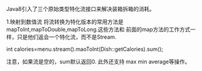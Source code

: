 Java8引入了三个原始类型特化流接口来解决装箱拆箱的消耗。

1.映射到数值流
将流转换为特化版本的常用方法是mapToInt,mapToDouble,mapToLong.这些方法和
前面的map方法的工作方式一样，只是他们返会一个特化流，而不是Stream<T>.

int calories=menu.stream().maoToInt(Dish::getCalories).sum();

注意，如果流是空的，sum默认返回0.
此外还支持 max min average等操作。

